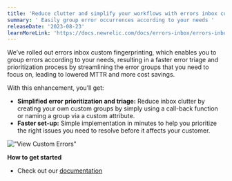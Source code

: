 ```yaml
---
title: 'Reduce clutter and simplify your workflows with errors inbox custom fingerprinting'
summary: ' Easily group error occurrences according to your needs '
releaseDate: '2023-08-23'
learnMoreLink: 'https://docs.newrelic.com/docs/errors-inbox/errors-inbox/#custom-groups'
---
```


We’ve rolled out errors inbox custom fingerprinting, which enables you to group errors according to your needs, resulting in a faster error triage and prioritization process by streamlining the error groups that you need to focus on, leading to lowered MTTR and more cost savings.

With this enhancement, you’ll get:

- **Simplified error prioritization and triage:** Reduce inbox clutter by creating your own custom groups by simply using a call-back function or naming a group via a custom attribute.
- **Faster set-up:** Simple implementation in minutes to help you prioritize the right issues you need to resolve before it affects your customer.

!["View Custom Errors"](/images/Errors_Fingerprinting.webp 'View Custom Errors')

**How to get started**

- Check out our [documentation](https://docs.newrelic.com/docs/errors-inbox/errors-inbox/#custom-groups)
